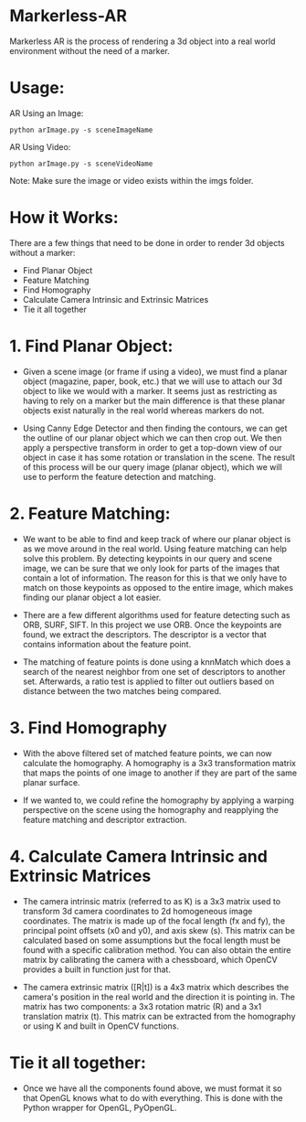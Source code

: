 # Markerless-AR
Markerless AR is the process of rendering a 3d object into a real world environment without the need of a marker.

# Usage:
AR Using an Image:
```
python arImage.py -s sceneImageName
```
AR Using Video:
```
python arImage.py -s sceneVideoName
```
Note: Make sure the image or video exists within the imgs folder.

# How it Works:
There are a few things that need to be done in order to render 3d objects without a marker:
  * Find Planar Object
  * Feature Matching
  * Find Homography
  * Calculate Camera Intrinsic and Extrinsic Matrices
  * Tie it all together

# 1. Find Planar Object:
  * Given a scene image (or frame if using a video), we must find a planar object (magazine, paper, book, etc.) that we will use to attach our 3d object to like we would with a marker. It seems just as restricting as having to rely on a marker but the main difference is that these planar objects exist naturally in the real world whereas markers do not.

  * Using Canny Edge Detector and then finding the contours, we can get the outline of our planar object which we can then crop out. We then apply a perspective transform in order to get a top-down view of our object in case it has some rotation or translation in the scene. The result of this process will be our query image (planar object), which we will use to perform the feature detection and matching.

# 2. Feature Matching:
  * We want to be able to find and keep track of where our planar object is as we move around in the real world. Using feature matching can help solve this problem. By detecting keypoints in our query and scene image, we can be sure that we only look for parts of the images that contain a lot of information. The reason for this is that we only have to match on those keypoints as opposed to the entire image, which makes finding our planar object a lot easier.
  
  * There are a few different algorithms used for feature detecting such as ORB, SURF, SIFT. In this project we use ORB. Once the keypoints are found, we extract the descriptors. The descriptor is a vector that contains information about the feature point. 
  
  * The matching of feature points is done using a knnMatch which does a search of the nearest neighbor from one set of descriptors to another set. Afterwards, a ratio test is applied to filter out outliers based on distance between the two matches being compared.
  
# 3. Find Homography
  * With the above filtered set of matched feature points, we can now calculate the homography. A homography is a 3x3 transformation matrix that maps the points of one image to another if they are part of the same planar surface.
  
  * If we wanted to, we could refine the homography by applying a warping perspective on the scene using the homography and reapplying the feature matching and descriptor extraction. 
  
# 4. Calculate Camera Intrinsic and Extrinsic Matrices
  * The camera intrinsic matrix (referred to as K) is a 3x3 matrix used to transform 3d camera coordinates to 2d homogeneous image coordinates. The matrix is made up of the focal length (fx and fy), the principal point offsets (x0 and y0), and axis skew (s). This matrix can be calculated based on some assumptions but the focal length must be found with a specific calibration method. You can also obtain the entire matrix by calibrating the camera with a chessboard, which OpenCV provides a built in function just for that.
  
  * The camera extrinsic matrix ([R|t]) is a 4x3 matrix which describes the camera's position in the real world and the direction it is pointing in. The matrix has two components: a 3x3 rotation matric (R) and a 3x1 translation matrix (t). This matrix can be extracted from the homography or using K and built in OpenCV functions.
  
# Tie it all together:
  * Once we have all the components found above, we must format it so that OpenGL knows what to do with everything. This is done with the Python wrapper for OpenGL, PyOpenGL.
